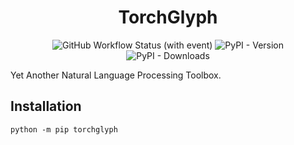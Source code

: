 <div align="center">

# TorchGlyph

![GitHub Workflow Status (with event)](https://img.shields.io/github/actions/workflow/status/speedcell4/torchglyph/unit-tests.yml?cacheSeconds=0)
![PyPI - Version](https://img.shields.io/pypi/v/torchglyph?label=pypi%20version&cacheSeconds=0)
![PyPI - Downloads](https://img.shields.io/pypi/dm/torchglyph?cacheSeconds=0)

</div>

Yet Another Natural Language Processing Toolbox.

## Installation

`python -m pip torchglyph`
